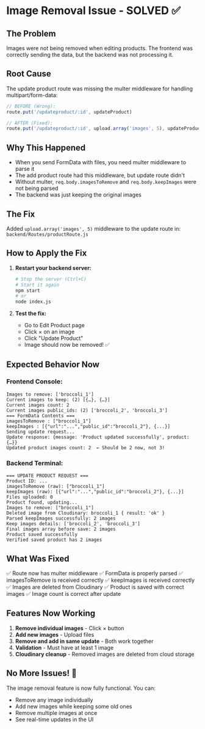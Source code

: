 # Image Removal Issue - SOLVED ✅

## The Problem
Images were not being removed when editing products. The frontend was correctly sending the data, but the backend was not processing it.

## Root Cause
The update product route was missing the multer middleware for handling multipart/form-data:

```javascript
// BEFORE (Wrong):
route.put('/updateproduct/:id', updateProduct)

// AFTER (Fixed):
route.put('/updateproduct/:id', upload.array('images', 5), updateProduct)
```

## Why This Happened
- When you send FormData with files, you need multer middleware to parse it
- The add product route had this middleware, but update route didn't
- Without multer, `req.body.imagesToRemove` and `req.body.keepImages` were not being parsed
- The backend was just keeping the original images

## The Fix
Added `upload.array('images', 5)` middleware to the update route in:
`backend/Routes/productRoute.js`

## How to Apply the Fix

1. **Restart your backend server:**
   ```bash
   # Stop the server (Ctrl+C)
   # Start it again
   npm start
   # or
   node index.js
   ```

2. **Test the fix:**
   - Go to Edit Product page
   - Click × on an image
   - Click "Update Product"
   - Image should now be removed! ✅

## Expected Behavior Now

### Frontend Console:
```
Images to remove: ['broccoli_1']
Current images to keep: (2) [{…}, {…}]
Current images count: 2
Current images public_ids: (2) ['broccoli_2', 'broccoli_3']
=== FormData Contents ===
imagesToRemove : ["broccoli_1"]
keepImages : [{"url":"...","public_id":"broccoli_2"}, {...}]
Sending update request...
Update response: {message: 'Product updated successfully', product: {…}}
Updated product images count: 2  ← Should be 2 now, not 3!
```

### Backend Terminal:
```
=== UPDATE PRODUCT REQUEST ===
Product ID: ...
imagesToRemove (raw): ["broccoli_1"]
keepImages (raw): [{"url":"...","public_id":"broccoli_2"}, {...}]
Files uploaded: 0
Product found, updating...
Images to remove: ["broccoli_1"]
Deleted image from Cloudinary: broccoli_1 { result: 'ok' }
Parsed keepImages successfully: 2 images
Keep images details: ['broccoli_2', 'broccoli_3']
Final images array before save: 2 images
Product saved successfully
Verified saved product has 2 images
```

## What Was Fixed

✅ Route now has multer middleware
✅ FormData is properly parsed
✅ imagesToRemove is received correctly
✅ keepImages is received correctly
✅ Images are deleted from Cloudinary
✅ Product is saved with correct images
✅ Image count is correct after update

## Features Now Working

1. **Remove individual images** - Click × button
2. **Add new images** - Upload files
3. **Remove and add in same update** - Both work together
4. **Validation** - Must have at least 1 image
5. **Cloudinary cleanup** - Removed images are deleted from cloud storage

## No More Issues! 🎉

The image removal feature is now fully functional. You can:
- Remove any image individually
- Add new images while keeping some old ones
- Remove multiple images at once
- See real-time updates in the UI
